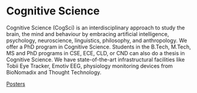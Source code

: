 # Cognitive Science

Cognitive Science (CogSci) is an interdisciplinary approach to study the brain, the mind and behaviour by embracing artificial intelligence, psychology, neuroscience, linguistics, philosophy, and anthropology. We offer a PhD program in Cognitive Science. Students in the B.Tech, M.Tech, MS and PhD programs in CSE, ECE, CLD, or CND can also do a thesis in Cognitive Science. We have state-of-the-art infrastructural facilities like Tobii Eye Tracker, Emotiv EEG, physiology monitoring devices from BioNomadix and Thought Technology.

[Posters](https://photos.app.goo.gl/WBEygxCCs9WoUi3E9)
